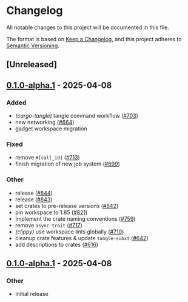 # Changelog

All notable changes to this project will be documented in this file.

The format is based on [Keep a Changelog](https://keepachangelog.com/en/1.0.0/),
and this project adheres to [Semantic Versioning](https://semver.org/spec/v2.0.0.html).

## [Unreleased]

## [0.1.0-alpha.1](https://github.com/tangle-network/blueprint/releases/tag/blueprint-contexts-v0.1.0-alpha.1) - 2025-04-08

### Added

- *(cargo-tangle)* tangle command workflow  ([#703](https://github.com/tangle-network/blueprint/pull/703))
- new networking ([#664](https://github.com/tangle-network/blueprint/pull/664))
- gadget workspace migration

### Fixed

- remove `#[call_id]` ([#713](https://github.com/tangle-network/blueprint/pull/713))
- finish migration of new job system ([#699](https://github.com/tangle-network/blueprint/pull/699))

### Other

- release ([#844](https://github.com/tangle-network/blueprint/pull/844))
- release ([#843](https://github.com/tangle-network/blueprint/pull/843))
- set crates to pre-release versions ([#842](https://github.com/tangle-network/blueprint/pull/842))
- pin workspace to 1.85 ([#821](https://github.com/tangle-network/blueprint/pull/821))
- Implement the crate naming conventions ([#759](https://github.com/tangle-network/blueprint/pull/759))
- remove `async-trait` ([#717](https://github.com/tangle-network/blueprint/pull/717))
- *(clippy)* use workspace lints globally ([#710](https://github.com/tangle-network/blueprint/pull/710))
- cleanup crate features & update `tangle-subxt` ([#642](https://github.com/tangle-network/blueprint/pull/642))
- add descriptions to crates ([#616](https://github.com/tangle-network/blueprint/pull/616))

## [0.1.0-alpha.1](https://github.com/tangle-network/blueprint/releases/tag/blueprint-contexts-v0.1.0-alpha.1) - 2025-04-08

### Other

- Initial release
